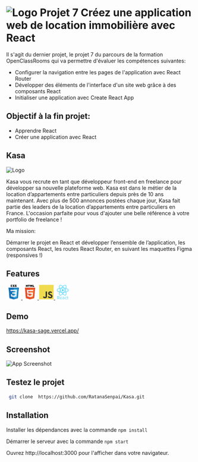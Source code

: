 # ![Logo](https://github.com/thierry-laval/archives/blob/master/images/Logo_OpenClassrooms.png?raw=true) Projet 7 Créez une application web de location immobilière avec React

Il s'agit du dernier projet, le projet 7 du parcours de la formation OpenClassRooms qui va permettre d'évaluer les compétences suivantes:

- Configurer la navigation entre les pages de l'application avec React Router
- Développer des éléments de l'interface d'un site web grâce à des composants React
- Initialiser une application avec Create React App

## Objectif à la fin projet:
- Apprendre React
- Créer une application avec React

## Kasa

![Logo](https://github.com/RatanaSenpai/Kasa/blob/main/banniere.png)

Kasa vous recrute en tant que développeur front-end en freelance pour développer sa nouvelle plateforme web. Kasa est dans le métier de la location d’appartements entre particuliers depuis près de 10 ans maintenant. Avec plus de 500 annonces postées chaque jour, Kasa fait partie des leaders de la location d’appartements entre particuliers en France.
L'occasion parfaite pour vous d'ajouter une belle référence à votre portfolio de freelance !

Ma mission:

Démarrer le projet en React et développer l’ensemble de l’application, les composants React, les routes React Router, en suivant les maquettes Figma (responsives !) 


## Features

<p align="left"> <a href="https://www.w3schools.com/css/" target="_blank" rel="noreferrer"> <img src="https://raw.githubusercontent.com/devicons/devicon/master/icons/css3/css3-original-wordmark.svg" alt="css3" width="40" height="40"/> </a> <a href="https://www.w3.org/html/" target="_blank" rel="noreferrer"> <img src="https://raw.githubusercontent.com/devicons/devicon/master/icons/html5/html5-original-wordmark.svg" alt="html5" width="40" height="40"/> </a> <a href="https://developer.mozilla.org/en-US/docs/Web/JavaScript" target="_blank" rel="noreferrer"> <img src="https://raw.githubusercontent.com/devicons/devicon/master/icons/javascript/javascript-original.svg" alt="javascript" width="40" height="40"/> </a> <a href="https://reactjs.org/" target="_blank" rel="noreferrer"> <img src="https://raw.githubusercontent.com/devicons/devicon/master/icons/react/react-original-wordmark.svg" alt="react" width="40" height="40"/> </a> </p>

## Demo

https://kasa-sage.vercel.app/

## Screenshot

![App Screenshot](https://github.com/RatanaSenpai/Kasa/blob/main/screenshotKasa.png)

## Testez le projet
```bash
 git clone  https://github.com/RatanaSenpai/Kasa.git
```
## Installation

Installer les dépendances avec la commande `npm install`

Démarrer le serveur avec la commande `npm start`

Ouvrez http://localhost:3000 pour l'afficher dans votre navigateur.
